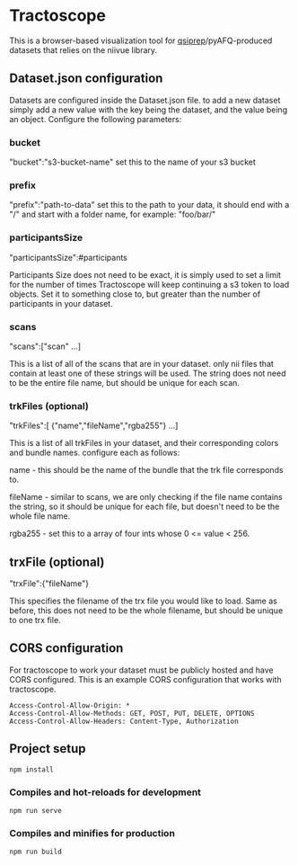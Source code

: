 # Tractoscope

This is a browser-based visualization tool for [qsiprep](https://qsiprep.readthedocs.io/en/latest/)/pyAFQ-produced datasets that relies on the niivue library.

## Dataset.json configuration

Datasets are configured inside the Dataset.json file.
to add a new dataset simply add a new value with the key being the dataset, and the value being an object. Configure the following parameters:

### bucket

"bucket":"s3-bucket-name"
set this to the name of your s3 bucket

### prefix

"prefix":"path-to-data"
set this to the path to your data, it should end with a "/" and start with a folder name, for example: "foo/bar/"

### participantsSize

"participantsSize":#participants

Participants Size does not need to be exact, it is simply used to set a limit for the number of times Tractoscope will keep continuing a s3 token to load objects. Set it to something close to, but greater than the number of participants in your dataset.

### scans

"scans":["scan" ...]

This is a list of all of the scans that are in your dataset. only nii files that contain at least one of these strings will be used. The string does not need to be the entire file name, but should be unique for each scan.

### trkFiles (optional)

"trkFiles":[ {"name","fileName","rgba255"} ...]

This is a list of all trkFiles in your dataset, and their corresponding colors and bundle names. configure each as follows:

name - this should be the name of the bundle that the trk file corresponds to.

fileName - similar to scans, we are only checking if the file name contains the string, so it should be unique for each file, but doesn't need to be the whole file name.

rgba255 - set this to a array of four ints whose 0 <= value < 256.

## trxFile (optional)

"trxFile":{"fileName"}

This specifies the filename of the trx file you would like to load. Same as before, this does not need to be the whole filename, but should be unique to one trx file.

## CORS configuration

For tractoscope to work your dataset must be publicly hosted and have CORS configured.
This is an example CORS configuration that works with tractoscope.
```
Access-Control-Allow-Origin: *
Access-Control-Allow-Methods: GET, POST, PUT, DELETE, OPTIONS
Access-Control-Allow-Headers: Content-Type, Authorization
```

## Project setup
```
npm install
```

### Compiles and hot-reloads for development
```
npm run serve
```

### Compiles and minifies for production
```
npm run build
```

